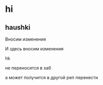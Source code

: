 # hi

## haushki

Вносим изменения

И здесь вносим изменения

hk

не переносится в хаб

а может получится в другой реп перенести
